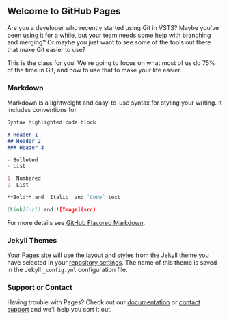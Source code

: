 ## Welcome to GitHub Pages

Are you a developer who recently started using Git in VSTS? Maybe you've been using it for a while, but your team needs some help with branching and merging? Or maybe you just want to see some of the tools out there that make Git easier to use?

This is the class for you! We're going to focus on what most of us do 75% of the time in Git, and how to use that to make your life easier.

### Markdown

Markdown is a lightweight and easy-to-use syntax for styling your writing. It includes conventions for

```markdown
Syntax highlighted code block

# Header 1
## Header 2
### Header 3

- Bulleted
- List

1. Numbered
2. List

**Bold** and _Italic_ and `Code` text

[Link](url) and ![Image](src)
```

For more details see [GitHub Flavored Markdown](https://guides.github.com/features/mastering-markdown/).

### Jekyll Themes

Your Pages site will use the layout and styles from the Jekyll theme you have selected in your [repository settings](https://github.com/jmreynolds/Git-For-Normal-Developers/settings). The name of this theme is saved in the Jekyll `_config.yml` configuration file.

### Support or Contact

Having trouble with Pages? Check out our [documentation](https://help.github.com/categories/github-pages-basics/) or [contact support](https://github.com/contact) and we’ll help you sort it out.
